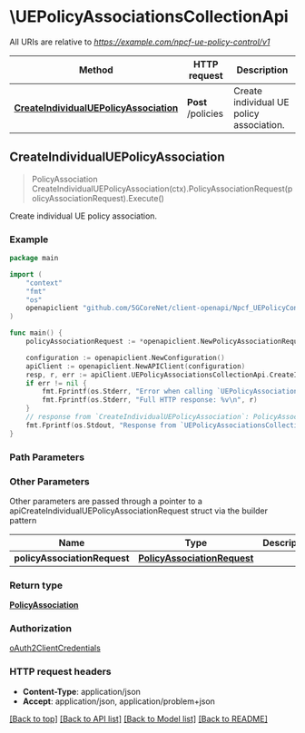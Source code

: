 # \UEPolicyAssociationsCollectionApi

All URIs are relative to *https://example.com/npcf-ue-policy-control/v1*

Method | HTTP request | Description
------------- | ------------- | -------------
[**CreateIndividualUEPolicyAssociation**](UEPolicyAssociationsCollectionApi.md#CreateIndividualUEPolicyAssociation) | **Post** /policies | Create individual UE policy association.



## CreateIndividualUEPolicyAssociation

> PolicyAssociation CreateIndividualUEPolicyAssociation(ctx).PolicyAssociationRequest(policyAssociationRequest).Execute()

Create individual UE policy association.

### Example

```go
package main

import (
    "context"
    "fmt"
    "os"
    openapiclient "github.com/5GCoreNet/client-openapi/Npcf_UEPolicyControl"
)

func main() {
    policyAssociationRequest := *openapiclient.NewPolicyAssociationRequest("NotificationUri_example", "Supi_example", "SuppFeat_example") // PolicyAssociationRequest | 

    configuration := openapiclient.NewConfiguration()
    apiClient := openapiclient.NewAPIClient(configuration)
    resp, r, err := apiClient.UEPolicyAssociationsCollectionApi.CreateIndividualUEPolicyAssociation(context.Background()).PolicyAssociationRequest(policyAssociationRequest).Execute()
    if err != nil {
        fmt.Fprintf(os.Stderr, "Error when calling `UEPolicyAssociationsCollectionApi.CreateIndividualUEPolicyAssociation``: %v\n", err)
        fmt.Fprintf(os.Stderr, "Full HTTP response: %v\n", r)
    }
    // response from `CreateIndividualUEPolicyAssociation`: PolicyAssociation
    fmt.Fprintf(os.Stdout, "Response from `UEPolicyAssociationsCollectionApi.CreateIndividualUEPolicyAssociation`: %v\n", resp)
}
```

### Path Parameters



### Other Parameters

Other parameters are passed through a pointer to a apiCreateIndividualUEPolicyAssociationRequest struct via the builder pattern


Name | Type | Description  | Notes
------------- | ------------- | ------------- | -------------
 **policyAssociationRequest** | [**PolicyAssociationRequest**](PolicyAssociationRequest.md) |  | 

### Return type

[**PolicyAssociation**](PolicyAssociation.md)

### Authorization

[oAuth2ClientCredentials](../README.md#oAuth2ClientCredentials)

### HTTP request headers

- **Content-Type**: application/json
- **Accept**: application/json, application/problem+json

[[Back to top]](#) [[Back to API list]](../README.md#documentation-for-api-endpoints)
[[Back to Model list]](../README.md#documentation-for-models)
[[Back to README]](../README.md)

